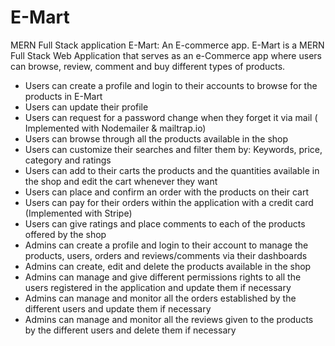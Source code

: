 # E-Mart
MERN Full Stack application E-Mart: An E-commerce app. E-Mart is a MERN Full Stack Web Application that serves as an e-Commerce app where users can browse, review, comment and buy different types of products.

- Users can create a profile and login to their accounts to browse for the products in E-Mart
- Users can update their profile
- Users can request for a password change when they forget it via mail ( Implemented with Nodemailer & mailtrap.io)
- Users can browse through all the products available in the shop
- Users can customize their searches and filter them by: Keywords, price, category and ratings
- Users can add to their carts the products and the quantities available in the shop and edit the cart whenever they want
- Users can place and confirm an order with the products on their cart
- Users can pay for their orders within the application with a credit card (Implemented with Stripe)
- Users can give ratings and place comments to each of the products offered by the shop
- Admins can create a profile and login to their account to manage the products, users, orders and reviews/comments via their dashboards
- Admins can create, edit and delete the products available in the shop
- Admins can manage and give different permissions rights to all the users registered in the application and update them if necessary
- Admins can manage and monitor all the orders established by the different users and update them if necessary
- Admins can manage and monitor all the reviews given to the products by the different users and delete them if necessary
